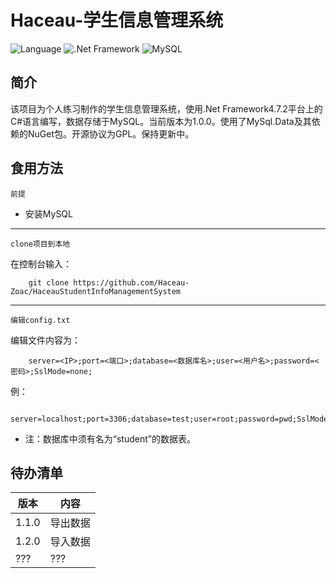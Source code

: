 Haceau-学生信息管理系统
===
![Language](https://img.shields.io/badge/Language-C%23-blue.svg?style=flat-square) ![.Net Framework](https://img.shields.io/badge/.Net&nbsp;Framework-4.7.2-blue.svg?style=flat-square) ![MySQL](https://img.shields.io/badge/MySQL-5.7-skyblue.svg?style=flat-square)

简介
---
该项目为个人练习制作的学生信息管理系统，使用\.Net Framework4.7.2平台上的C#语言编写，数据存储于MySQL。当前版本为1.0.0。使用了MySql.Data及其依赖的NuGet包。开源协议为GPL。保持更新中。

食用方法
-------
`前提`
* 安装MySQL
___

`clone项目到本地`

在控制台输入：

		git clone https://github.com/Haceau-Zoac/HaceauStudentInfoManagementSystem
___

`编辑config.txt`

编辑文件内容为：

		server=<IP>;port=<端口>;database=<数据库名>;user=<用户名>;password=<密码>;SslMode=none;
例：

		server=localhost;port=3306;database=test;user=root;password=pwd;SslMode=none;
* 注：数据库中须有名为“student”的数据表。

待办清单
-------
|版本|内容|
|---|---|
|1.1.0|导出数据|
|1.2.0|导入数据|
|???|???|